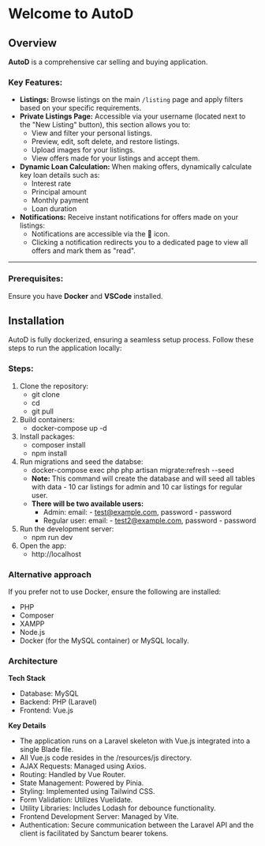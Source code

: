 # Welcome to AutoD

## Overview
**AutoD** is a comprehensive car selling and buying application.

### Key Features:
- **Listings:** Browse listings on the main `/listing` page and apply filters based on your specific requirements.
- **Private Listings Page:** Accessible via your username (located next to the "New Listing" button), this section allows you to:
  - View and filter your personal listings.
  - Preview, edit, soft delete, and restore listings.
  - Upload images for your listings.
  - View offers made for your listings and accept them.
- **Dynamic Loan Calculation:** When making offers, dynamically calculate key loan details such as:
  - Interest rate
  - Principal amount
  - Monthly payment
  - Loan duration
- **Notifications:** Receive instant notifications for offers made on your listings:
  - Notifications are accessible via the 🔔 icon.
  - Clicking a notification redirects you to a dedicated page to view all offers and mark them as "read".

---
### Prerequisites:
Ensure you have **Docker** and **VSCode** installed.

## Installation
AutoD is fully dockerized, ensuring a seamless setup process. Follow these steps to run the application locally:

### Steps:
1. Clone the repository:
   - git clone <repo-link>
   - cd <repo-directory>
   - git pull
2. Build containers:
   - docker-compose up -d
3. Install packages:
   - composer install
   - npm install
4. Run migrations and seed the databse:
   - docker-compose exec php php artisan migrate:refresh --seed
    - **Note:** This command will create the database and will seed all tables with data - 10 car listings for admin and 10 car listings for regular user.
    - **There will be two available users:**
        - Admin: email: - test@example.com, password - password
        - Regular user: email: - test2@example.com, password - password
5. Run the development server:
   - npm run dev
6. Open the app:
   - http://localhost

### Alternative approach
If you prefer not to use Docker, ensure the following are installed:
  - PHP
  - Composer
  - XAMPP
  - Node.js
  - Docker (for the MySQL container) or MySQL locally.

### Architecture

**Tech Stack**
  - Database: MySQL
  - Backend: PHP (Laravel)
  - Frontend: Vue.js

**Key Details**
  - The application runs on a Laravel skeleton with Vue.js integrated into a single Blade file.
  - All Vue.js code resides in the /resources/js directory.
  - AJAX Requests: Managed using Axios.
  - Routing: Handled by Vue Router.
  - State Management: Powered by Pinia.
  - Styling: Implemented using Tailwind CSS.
  - Form Validation: Utilizes Vuelidate.
  - Utility Libraries: Includes Lodash for debounce functionality.
  - Frontend Development Server: Managed by Vite.
  - Authentication: Secure communication between the Laravel API and the client is facilitated by Sanctum bearer tokens.
